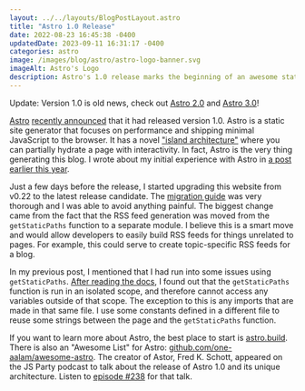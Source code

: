 ```yaml
---
layout: ../../layouts/BlogPostLayout.astro
title: "Astro 1.0 Release"
date: 2022-08-23 16:45:38 -0400
updatedDate: 2023-09-11 16:31:17 -0400
categories: astro
image: /images/blog/astro/astro-logo-banner.svg
imageAlt: Astro's Logo
description: Astro's 1.0 release marks the beginning of an awesome static site generator.
---
```


Update: Version 1.0 is old news, check out [Astro 2.0](../astro-2-0-release/) and [Astro 3.0](../astro-3-0-release/)!

[Astro](../astro/) [recently announced](https://astro.build/blog/astro-1/) that it had released
version 1.0. Astro is a static site generator that focuses on performance and
shipping minimal JavaScript to the browser. It has a novel
["island architecture"](https://docs.astro.build/en/concepts/islands/)
where you can partially hydrate a page with interactivity.
In fact, Astro is the very thing generating this blog. I wrote about my initial
experience with Astro in [a post earlier this year](/blog/built-with-astro/).

Just a few days before the release, I started upgrading this website from v0.22
to the latest release candidate. The [migration guide](https://docs.astro.build/en/guides/upgrade-to/v1/)
was very thorough and I was able to avoid anything painful. The biggest change
came from the fact that the RSS feed generation was moved from the `getStaticPaths`
function to a separate module. I believe this is a smart move and would allow
developers to easily build RSS feeds for things unrelated to pages. For example,
this could serve to create topic-specific RSS feeds for a blog.

In my previous post, I mentioned that I had run into some issues using `getStaticPaths`.
[After reading the docs](https://docs.astro.build/en/reference/api-reference/#getstaticpaths),
I found out that the `getStaticPaths` function is run in an isolated scope, and
therefore cannot access any variables outside of that scope. The exception to this
is any imports that are made in that same file. I use some constants defined
in a different file to reuse some strings between the page and the `getStaticPaths`
function.

If you want to learn more about Astro, the best place to start is [astro.build](https://astro.build/).
There is also an "Awesome List" for Astro: [github.com/one-aalam/awesome-astro](https://github.com/one-aalam/awesome-astro).
The creator of Astor, Fred K. Schott, appeared on the JS Party podcast to talk
about the release of Astro 1.0 and its unique architecture. Listen to
[episode #238](https://changelog.com/jsparty/238) for that talk.
